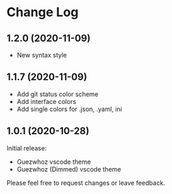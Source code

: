 # Change Log

## 1.2.0 (2020-11-09) 
- New syntax style

## 1.1.7 (2020-11-09)
- Add git status color scheme
- Add interface colors
- Add single colors for .json, .yaml, ini

## 1.0.1 (2020-10-28)

Initial release:

- Guezwhoz vscode theme
- Guezwhoz (Dimmed) vscode theme

Please feel free to request changes or leave feedback.
